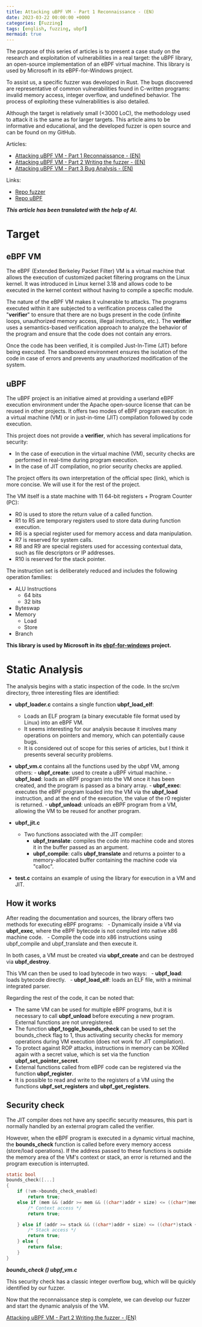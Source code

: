 ```yaml
---
title: Attacking uBPF VM - Part 1 Reconnaissance - (EN)
date: 2023-03-22 00:00:00 +0000
categories: [Fuzzing]
tags: [english, fuzzing, ubpf]
mermaid: true
---
```


The purpose of this series of articles is to present a case study on the research and exploitation of vulnerabilities in a real target: the uBPF library, an open-source implementation of an eBPF virtual machine. This library is used by Microsoft in its eBPF-for-Windows project.

To assist us, a specific fuzzer was developed in Rust. The bugs discovered are representative of common vulnerabilities found in C-written programs: invalid memory access, integer overflow, and undefined behavior. The process of exploiting these vulnerabilities is also detailed.

Although the target is relatively small (<3000 LoC), the methodology used to attack it is the same as for larger targets. This article aims to be informative and educational, and the developed fuzzer is open source and can be found on my GitHub.

Articles:
- [Attacking uBPF VM - Part 1 Reconnaissance - (EN)](https://joachimff.github.io/posts/Attacking-uBPF-VM-Part-1-Reconnaissance-(EN)/)
- [Attacking uBPF VM - Part 2 Writing the fuzzer - (EN)](https://joachimff.github.io/posts/Attacking-uBPF-VM-Part-2-Writing-the-fuzzer-(EN)/)
- [Attacking uBPF VM - Part 3 Bug Analysis - (EN)](https://joachimff.github.io/posts/Attacking-uBPF-VM-Part-3-Bug-Analysis-(EN)/)

Links:
- [Repo fuzzer](https://github.com/joachimff/eBPF-fuzzer)
- [Repo uBPF](https://github.com/iovisor/ubpf)

___This article has been translated with the help of AI.___

# Target
## eBPF VM 

The eBPF (Extended Berkeley Packet Filter) VM is a virtual machine that allows the execution of customized packet filtering programs on the Linux kernel. It was introduced in Linux kernel 3.18 and allows code to be executed in the kernel context without having to compile a specific module.

The nature of the eBPF VM makes it vulnerable to attacks. The programs executed within it are subjected to a verification process called the "**verifier**" to ensure that there are no bugs present in the code (infinite loops, unauthorized memory access, illegal instructions, etc.). The **verifier** uses a semantics-based verification approach to analyze the behavior of the program and ensure that the code does not contain any errors.

Once the code has been verified, it is compiled Just-In-Time (JIT) before being executed. The sandboxed environment ensures the isolation of the code in case of errors and prevents any unauthorized modification of the system.

## uBPF

The uBPF project is an initiative aimed at providing a userland eBPF execution environment under the Apache open-source license that can be reused in other projects. It offers two modes of eBPF program execution: in a virtual machine (VM) or in just-in-time (JIT) compilation followed by code execution.

This project does not provide a **verifier**, which has several implications for security:

-   In the case of execution in the virtual machine (VM), security checks are performed in real-time during program execution.
-   In the case of JIT compilation, no prior security checks are applied.

The project offers its own interpretation of the official spec (link), which is more concise. We will use it for the rest of the project.

The VM itself is a state machine with 11 64-bit registers + Program Counter (PC):

-   R0 is used to store the return value of a called function.
-   R1 to R5 are temporary registers used to store data during function execution.
-   R6 is a special register used for memory access and data manipulation.
-   R7 is reserved for system calls.
-   R8 and R9 are special registers used for accessing contextual data, such as file descriptors or IP addresses.
-   R10 is reserved for the stack pointer.

The instruction set is deliberately reduced and includes the following operation families:

-   ALU Instructions   
	* 64 bits   
	* 32 bits
-   Byteswap
-   Memory   
	* Load   
	* Store
-   Branch

**This library is used by Microsoft in its [ebpf-for-windows](https://github.com/microsoft/ebpf-for-windows) project.**

# Static Analysis

The analysis begins with a static inspection of the code. In the src/vm directory, three interesting files are identified:

-   **ubpf_loader.c** contains a single function **ubpf_load_elf**:
    -   Loads an ELF program (a binary executable file format used by Linux) into an eBPF VM.
    -   It seems interesting for our analysis because it involves many operations on pointers and memory, which can potentially cause bugs.
    -   It is considered out of scope for this series of articles, but I think it presents several security problems.
-   **ubpf_vm.c** contains all the functions used by the ubpf VM, among others: - **ubpf_create**: used to create a uBPF virtual machine. - **ubpf_load**: loads an eBPF program into the VM once it has been created, and the program is passed as a binary array. - **ubpf_exec**: executes the eBPF program loaded into the VM via the **ubpf_load** instruction, and at the end of the execution, the value of the r0 register is returned. - **ubpf_unload**: unloads an eBPF program from a VM, allowing the VM to be reused for another program.
    
-   **ubpf_jit.c**
    
    -   Two functions associated with the JIT compiler:
        -   **ubpf_translate**: compiles the code into machine code and stores it in the buffer passed as an argument.
        -   **ubpf_compile**: calls **ubpf_translate** and returns a pointer to a memory-allocated buffer containing the machine code via "calloc".
-   **test.c** contains an example of using the library for execution in a VM and JIT.

## How it works

After reading the documentation and sources, the library offers two methods for executing eBPF programs:   - Dynamically inside a VM via **ubpf_exec**, where the eBPF bytecode is not compiled into native x86 machine code.   - Compile the code into x86 instructions using ubpf_compile and ubpf_translate and then execute it.

In both cases, a VM must be created via **ubpf_create** and can be destroyed via **ubpf_destroy**.

This VM can then be used to load bytecode in two ways:   - **ubpf_load**: loads bytecode directly.   - **ubpf_load_elf**: loads an ELF file, with a minimal integrated parser.

Regarding the rest of the code, it can be noted that:

-   The same VM can be used for multiple eBPF programs, but it is necessary to call **ubpf_unload** before executing a new program. External functions are not unregistered.
-   The function **ubpf_toggle_bounds_check** can be used to set the bounds_check flag to 1, thus activating security checks for memory operations during VM execution (does not work for JIT compilation).
-   To protect against ROP attacks, instructions in memory can be XORed again with a secret value, which is set via the function **ubpf_set_pointer_secret**.
-   External functions called from eBPF code can be registered via the function **ubpf_register**.
-   It is possible to read and write to the registers of a VM using the functions **ubpf_set_registers** and **ubpf_get_registers**.

## Security check

The JIT compiler does not have any specific security measures, this part is normally handled by an external program called the verifier.

However, when the eBPF program is executed in a dynamic virtual machine, the **bounds_check** function is called before every memory access (store/load operations). If the address passed to these functions is outside the memory area of the VM's context or stack, an error is returned and the program execution is interrupted.

```c
static bool
bounds_check([...]
{
    if (!vm->bounds_check_enabled)
        return true;
    else if (mem && (addr >= mem && ((char*)addr + size) <= ((char*)mem + mem_len))) {
        /* Context access */
        return true;

    } else if (addr >= stack && ((char*)addr + size) <= ((char*)stack + UBPF_STACK_SIZE)) {
        /* Stack access */
        return true;
    } else {
        return false;
    }
}
```
___bounds_check () ubpf_vm.c___

This security check has a classic integer overflow bug, which will be quickly identified by our fuzzer.

Now that the reconnaissance step is complete, we can develop our fuzzer and start the dynamic analysis of the VM.

[Attacking uBPF VM - Part 2 Writing the fuzzer - (EN)](https://joachimff.github.io/posts/Attacking-uBPF-VM-Part-2-Writing-the-fuzzer-(EN)/)
